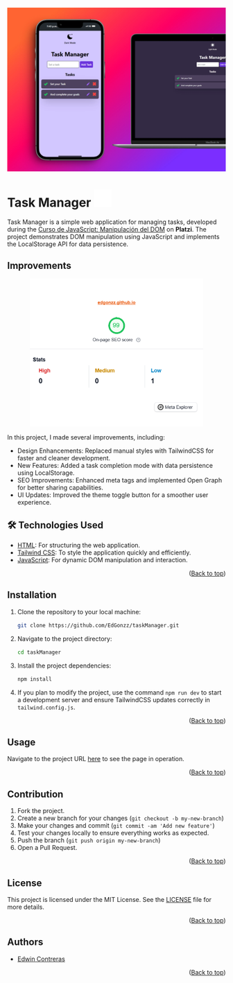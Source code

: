<a name="readme-top"></a>

![Task Manager](./public/assets/muckups.webp "Task Manager")


# Task Manager <img style="height: 40px" src="./public/assets/logo.png" alt="Task Manager">

Task Manager is a simple web application for managing tasks, developed during the <a href="https://platzi.com/cursos/document-object-model/" target="_blank">Curso de JavaScript: Manipulación del DOM</a> on **Platzi**. The project demonstrates DOM manipulation using JavaScript and implements the LocalStorage API for data persistence.

## Improvements
<div align="center">
  <a target="_blank" href="https://googlechrome.github.io/lighthouse/viewer/?gist=c4f6390b527bf2ff5962fc0e7f610dcc" target="_blank">
    <img width="400" src="./public/assets/image.png" alt="lighthouse" name="lighthouse">
  </a>
</div>

In this project, I made several improvements, including:

* Design Enhancements: Replaced manual styles with TailwindCSS for faster and cleaner development.
* New Features: Added a task completion mode with data persistence using LocalStorage.
* SEO Improvements: Enhanced meta tags and implemented Open Graph for better sharing capabilities.
* UI Updates: Improved the theme toggle button for a smoother user experience.

## 🛠️ Technologies Used

* [HTML](https://developer.mozilla.org/en-US/docs/Web/HTML): For structuring the web application.
* [Tailwind CSS](https://tailwindcss.com/): To style the application quickly and efficiently.
* [JavaScript](https://developer.mozilla.org/en-US/docs/Web/JavaScript): For dynamic DOM manipulation and interaction.
<p align="right">(<a href="#readme-top">Back to top</a>)</p>


## Installation

1. Clone the repository to your local machine:

   ```bash
   git clone https://github.com/EdGonzz/taskManager.git
   ```

2. Navigate to the project directory:

   ```bash
   cd taskManager
   ```

3. Install the project dependencies:

   ```bash
   npm install
   ```

4.  If you plan to modify the project, use the command `npm run dev` to start a development server and ensure TailwindCSS updates correctly in `tailwind.config.js`.

<p align="right">(<a href="#readme-top">Back to top</a>)</p>

## Usage

Navigate to the project URL [here](https://edgonzz.github.io/taskManager/) to see the page in operation.
<p align="right">(<a href="#readme-top">Back to top</a>)</p>

## Contribution

1. Fork the project.
2. Create a new branch for your changes (`git checkout -b my-new-branch`)
3. Make your changes and commit (`git commit -am 'Add new feature'`)
4. Test your changes locally to ensure everything works as expected.
5. Push the branch (`git push origin my-new-branch`)
6. Open a Pull Request.
<p align="right">(<a href="#readme-top">Back to top</a>)</p>

## License

This project is licensed under the MIT License. See the [LICENSE](./LICENSE) file for more details.
<p align="right">(<a href="#readme-top">Back to top</a>)</p>


## Authors

- [Edwin Contreras](https://github.com/EdGonzz)
<p align="right">(<a href="#readme-top">Back to top</a>)</p>